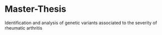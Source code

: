 # Master-Thesis
Identification and analysis of genetic variants associated to the severity of rheumatic arthritis
